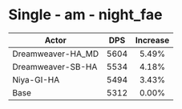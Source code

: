 # Single - am - night_fae
| Actor | DPS | Increase |
|---|:---:|:---:|
|Dreamweaver-HA_MD|5604|5.49%|
|Dreamweaver-SB-HA|5534|4.18%|
|Niya-GI-HA|5494|3.43%|
|Base|5312|0.00%|
